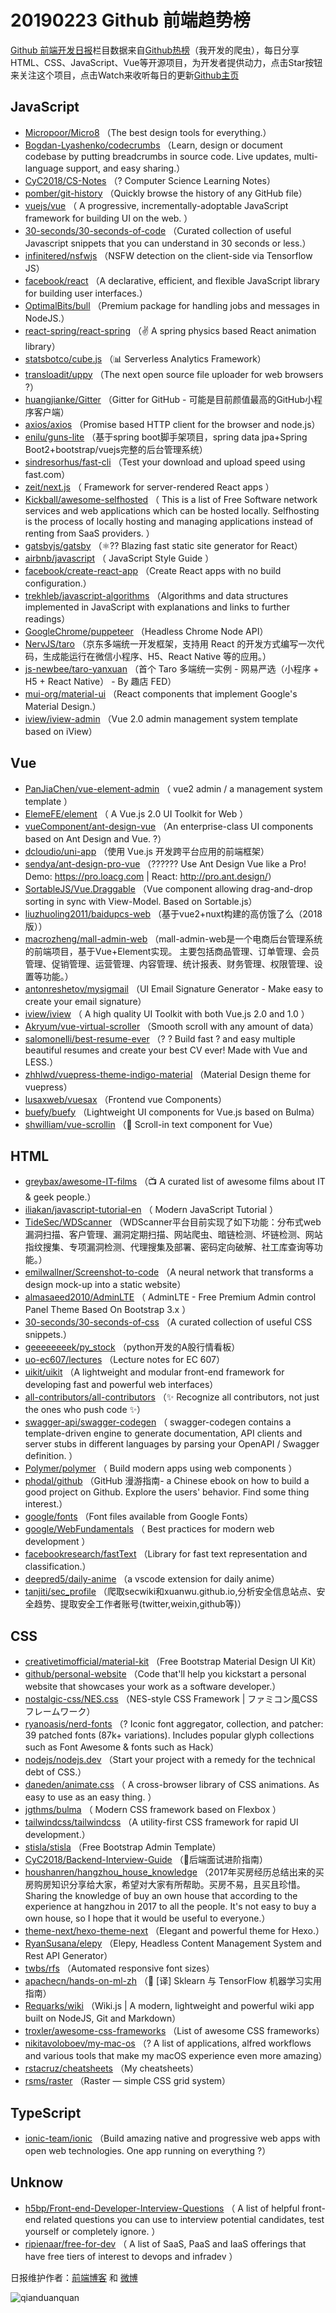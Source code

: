 # 20190223 Github 前端趋势榜

[Github 前端开发日报](http://caibaojian.com/c/news)栏目数据来自[Github热榜](http://news.caibaojian.com/)（我开发的爬虫），每日分享HTML、CSS、JavaScript、Vue等开源项目，为开发者提供动力，点击Star按钮来关注这个项目，点击Watch来收听每日的更新[Github主页](https://github.com/kujian/githubTrending)
## JavaScript

* [Micropoor/Micro8](https://github.com/Micropoor/Micro8) （The best design tools for everything.）
* [Bogdan-Lyashenko/codecrumbs](https://github.com/Bogdan-Lyashenko/codecrumbs) （Learn, design or document codebase by putting breadcrumbs in source code. Live updates, multi-language support, and easy sharing.）
* [CyC2018/CS-Notes](https://github.com/CyC2018/CS-Notes) （? Computer Science Learning Notes）
* [pomber/git-history](https://github.com/pomber/git-history) （Quickly browse the history of any GitHub file）
* [vuejs/vue](https://github.com/vuejs/vue) （
        A progressive, incrementally-adoptable JavaScript framework for building UI on the web.
      ）
* [30-seconds/30-seconds-of-code](https://github.com/30-seconds/30-seconds-of-code) （Curated collection of useful Javascript snippets that you can understand in 30 seconds or less.）
* [infinitered/nsfwjs](https://github.com/infinitered/nsfwjs) （NSFW detection on the client-side via Tensorflow JS）
* [facebook/react](https://github.com/facebook/react) （A declarative, efficient, and flexible JavaScript library for building user interfaces.）
* [OptimalBits/bull](https://github.com/OptimalBits/bull) （Premium package for handling jobs and messages in NodeJS.）
* [react-spring/react-spring](https://github.com/react-spring/react-spring) （✌️ A spring physics based React animation library）
* [statsbotco/cube.js](https://github.com/statsbotco/cube.js) （&#x1f4ca; Serverless Analytics Framework）
* [transloadit/uppy](https://github.com/transloadit/uppy) （The next open source file uploader for web browsers ?）
* [huangjianke/Gitter](https://github.com/huangjianke/Gitter) （Gitter for GitHub - 可能是目前颜值最高的GitHub小程序客户端）
* [axios/axios](https://github.com/axios/axios) （Promise based HTTP client for the browser and node.js）
* [enilu/guns-lite](https://github.com/enilu/guns-lite) （基于spring boot脚手架项目，spring data jpa+Spring Boot2+bootstrap/vuejs完整的后台管理系统）
* [sindresorhus/fast-cli](https://github.com/sindresorhus/fast-cli) （Test your download and upload speed using fast.com）
* [zeit/next.js](https://github.com/zeit/next.js) （
        Framework for server-rendered React apps
      ）
* [Kickball/awesome-selfhosted](https://github.com/Kickball/awesome-selfhosted) （
        This is a list of Free Software network services and web applications which can be hosted locally. Selfhosting is the process of locally hosting and managing applications instead of renting from SaaS providers.
      ）
* [gatsbyjs/gatsby](https://github.com/gatsbyjs/gatsby) （⚛️?? Blazing fast static site generator for React）
* [airbnb/javascript](https://github.com/airbnb/javascript) （
        JavaScript Style Guide
      ）
* [facebook/create-react-app](https://github.com/facebook/create-react-app) （Create React apps with no build configuration.）
* [trekhleb/javascript-algorithms](https://github.com/trekhleb/javascript-algorithms) （Algorithms and data structures implemented in JavaScript with explanations and links to further readings）
* [GoogleChrome/puppeteer](https://github.com/GoogleChrome/puppeteer) （Headless Chrome Node API）
* [NervJS/taro](https://github.com/NervJS/taro) （京东多端统一开发框架，支持用 React 的开发方式编写一次代码，生成能运行在微信小程序、H5、React Native 等的应用。）
* [js-newbee/taro-yanxuan](https://github.com/js-newbee/taro-yanxuan) （首个 Taro 多端统一实例 - 网易严选（小程序 + H5 + React Native） - By 趣店 FED）
* [mui-org/material-ui](https://github.com/mui-org/material-ui) （React components that implement Google's Material Design.）
* [iview/iview-admin](https://github.com/iview/iview-admin) （Vue 2.0 admin management system template based on iView）

## Vue

* [PanJiaChen/vue-element-admin](https://github.com/PanJiaChen/vue-element-admin) （
        vue2 admin / a management system template
      ）
* [ElemeFE/element](https://github.com/ElemeFE/element) （
        A Vue.js 2.0 UI Toolkit for Web
      ）
* [vueComponent/ant-design-vue](https://github.com/vueComponent/ant-design-vue) （An enterprise-class UI components based on Ant Design and Vue. ?）
* [dcloudio/uni-app](https://github.com/dcloudio/uni-app) （使用 Vue.js 开发跨平台应用的前端框架）
* [sendya/ant-design-pro-vue](https://github.com/sendya/ant-design-pro-vue) （??‍???‍? Use Ant Design Vue like a Pro! Demo: <a href="https://pro.loacg.com" rel="nofollow">https://pro.loacg.com</a> | React: <a href="http://pro.ant.design/" rel="nofollow">http://pro.ant.design/</a>）
* [SortableJS/Vue.Draggable](https://github.com/SortableJS/Vue.Draggable) （Vue component allowing drag-and-drop sorting in sync with View-Model. Based on Sortable.js）
* [liuzhuoling2011/baidupcs-web](https://github.com/liuzhuoling2011/baidupcs-web) （基于vue2+nuxt构建的高仿饿了么（2018版））
* [macrozheng/mall-admin-web](https://github.com/macrozheng/mall-admin-web) （mall-admin-web是一个电商后台管理系统的前端项目，基于Vue+Element实现。 主要包括商品管理、订单管理、会员管理、促销管理、运营管理、内容管理、统计报表、财务管理、权限管理、设置等功能。）
* [antonreshetov/mysigmail](https://github.com/antonreshetov/mysigmail) （UI Email Signature Generator - Make easy to create your email signature）
* [iview/iview](https://github.com/iview/iview) （
        A high quality UI Toolkit with both Vue.js 2.0 and 1.0
      ）
* [Akryum/vue-virtual-scroller](https://github.com/Akryum/vue-virtual-scroller) （Smooth scroll with any amount of data）
* [salomonelli/best-resume-ever](https://github.com/salomonelli/best-resume-ever) （? ? Build fast ? and easy multiple beautiful resumes and create your best CV ever! Made with Vue and LESS.）
* [zhhlwd/vuepress-theme-indigo-material](https://github.com/zhhlwd/vuepress-theme-indigo-material) （Material Design theme for vuepress）
* [lusaxweb/vuesax](https://github.com/lusaxweb/vuesax) （Frontend vue Components）
* [buefy/buefy](https://github.com/buefy/buefy) （Lightweight UI components for Vue.js based on Bulma）
* [shwilliam/vue-scrollin](https://github.com/shwilliam/vue-scrollin) （&#x1f3b0; Scroll-in text component for Vue）

## HTML

* [greybax/awesome-IT-films](https://github.com/greybax/awesome-IT-films) （&#x1f4fa; A curated list of awesome films about IT &amp; geek people.）
* [iliakan/javascript-tutorial-en](https://github.com/iliakan/javascript-tutorial-en) （
        Modern JavaScript Tutorial 
      ）
* [TideSec/WDScanner](https://github.com/TideSec/WDScanner) （WDScanner平台目前实现了如下功能：分布式web漏洞扫描、客户管理、漏洞定期扫描、网站爬虫、暗链检测、坏链检测、网站指纹搜集、专项漏洞检测、代理搜集及部署、密码定向破解、社工库查询等功能。）
* [emilwallner/Screenshot-to-code](https://github.com/emilwallner/Screenshot-to-code) （A neural network that transforms a design mock-up into a static website）
* [almasaeed2010/AdminLTE](https://github.com/almasaeed2010/AdminLTE) （
        AdminLTE - Free Premium Admin control Panel Theme Based On Bootstrap 3.x
      ）
* [30-seconds/30-seconds-of-css](https://github.com/30-seconds/30-seconds-of-css) （A curated collection of useful CSS snippets.）
* [geeeeeeeek/py_stock](https://github.com/geeeeeeeek/py_stock) （python开发的A股行情看板）
* [uo-ec607/lectures](https://github.com/uo-ec607/lectures) （Lecture notes for EC 607）
* [uikit/uikit](https://github.com/uikit/uikit) （A lightweight and modular front-end framework for developing fast and powerful web interfaces）
* [all-contributors/all-contributors](https://github.com/all-contributors/all-contributors) （✨ Recognize all contributors, not just the ones who push code ✨）
* [swagger-api/swagger-codegen](https://github.com/swagger-api/swagger-codegen) （
        swagger-codegen contains a template-driven engine to generate documentation, API clients and server stubs in different languages by parsing your OpenAPI / Swagger definition.
      ）
* [Polymer/polymer](https://github.com/Polymer/polymer) （
        Build modern apps using web components
      ）
* [phodal/github](https://github.com/phodal/github) （GitHub 漫游指南- a Chinese ebook on how to build a good project on Github. Explore the users' behavior. Find some thing interest.）
* [google/fonts](https://github.com/google/fonts) （Font files available from Google Fonts）
* [google/WebFundamentals](https://github.com/google/WebFundamentals) （
        Best practices for modern web development
      ）
* [facebookresearch/fastText](https://github.com/facebookresearch/fastText) （Library for fast text representation and classification.）
* [deepred5/daily-anime](https://github.com/deepred5/daily-anime) （a vscode extension for daily anime）
* [tanjiti/sec_profile](https://github.com/tanjiti/sec_profile) （爬取secwiki和xuanwu.github.io,分析安全信息站点、安全趋势、提取安全工作者账号(twitter,weixin,github等)）

## CSS

* [creativetimofficial/material-kit](https://github.com/creativetimofficial/material-kit) （Free Bootstrap Material Design UI Kit）
* [github/personal-website](https://github.com/github/personal-website) （Code that'll help you kickstart a personal website that showcases your work as a software developer.）
* [nostalgic-css/NES.css](https://github.com/nostalgic-css/NES.css) （NES-style CSS Framework | ファミコン風CSSフレームワーク）
* [ryanoasis/nerd-fonts](https://github.com/ryanoasis/nerd-fonts) （? Iconic font aggregator, collection, and patcher: 39 patched fonts (87k+ variations). Includes popular glyph collections such as Font Awesome &amp; fonts such as Hack）
* [nodejs/nodejs.dev](https://github.com/nodejs/nodejs.dev) （Start your project with a remedy for the technical debt of CSS.）
* [daneden/animate.css](https://github.com/daneden/animate.css) （
        A cross-browser library of CSS animations. As easy to use as an easy thing.
      ）
* [jgthms/bulma](https://github.com/jgthms/bulma) （
        Modern CSS framework based on Flexbox
      ）
* [tailwindcss/tailwindcss](https://github.com/tailwindcss/tailwindcss) （A utility-first CSS framework for rapid UI development.）
* [stisla/stisla](https://github.com/stisla/stisla) （Free Bootstrap Admin Template）
* [CyC2018/Backend-Interview-Guide](https://github.com/CyC2018/Backend-Interview-Guide) （&#x1f4af;后端面试进阶指南）
* [houshanren/hangzhou_house_knowledge](https://github.com/houshanren/hangzhou_house_knowledge) （2017年买房经历总结出来的买房购房知识分享给大家，希望对大家有所帮助。买房不易，且买且珍惜。Sharing the knowledge of buy an own house that according to the experience at hangzhou in 2017 to all the people. It's not easy to buy a own house, so I hope that it would be useful to everyone.）
* [theme-next/hexo-theme-next](https://github.com/theme-next/hexo-theme-next) （Elegant and powerful theme for Hexo.）
* [RyanSusana/elepy](https://github.com/RyanSusana/elepy) （Elepy, Headless Content Management System and Rest API Generator）
* [twbs/rfs](https://github.com/twbs/rfs) （Automated responsive font sizes）
* [apachecn/hands-on-ml-zh](https://github.com/apachecn/hands-on-ml-zh) （&#x1f4d6; [译] Sklearn 与 TensorFlow 机器学习实用指南）
* [Requarks/wiki](https://github.com/Requarks/wiki) （Wiki.js | A modern, lightweight and powerful wiki app built on NodeJS, Git and Markdown）
* [troxler/awesome-css-frameworks](https://github.com/troxler/awesome-css-frameworks) （List of awesome CSS frameworks）
* [nikitavoloboev/my-mac-os](https://github.com/nikitavoloboev/my-mac-os) （? A list of applications, alfred workflows and various tools that make my macOS experience even more amazing）
* [rstacruz/cheatsheets](https://github.com/rstacruz/cheatsheets) （My cheatsheets）
* [rsms/raster](https://github.com/rsms/raster) （Raster — simple CSS grid system）

## TypeScript

* [ionic-team/ionic](https://github.com/ionic-team/ionic) （Build amazing native and progressive web apps with open web technologies. One app running on everything ?）

## Unknow

* [h5bp/Front-end-Developer-Interview-Questions](https://github.com/h5bp/Front-end-Developer-Interview-Questions) （
        A list of helpful front-end related questions you can use to interview potential candidates, test yourself or completely ignore.
      ）
* [ripienaar/free-for-dev](https://github.com/ripienaar/free-for-dev) （
        A list of SaaS, PaaS and IaaS offerings that have free tiers of interest to devops and infradev
      ）


日报维护作者：[前端博客](http://caibaojian.com/) 和 [微博](http://caibaojian.com/go/weibo)

![qianduanquan](https://user-images.githubusercontent.com/3055447/38468989-651132ac-3b80-11e8-8e6b-15122322a9d7.png)